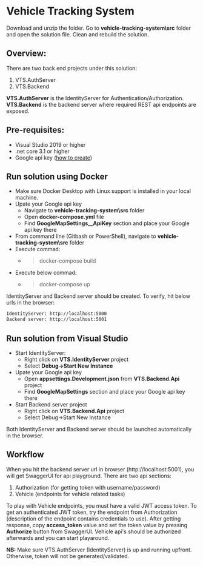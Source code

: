 # Vehicle Tracking System
Download and unzip the folder. Go to **vehicle-tracking-system\src** folder and open the solution file. Clean and rebuild the solution.

## Overview:
There are two back end projects under this solution:
1. VTS.AuthServer 
2. VTS.Backend 

**VTS.AuthServer** is the IdentityServer for Authentication/Authorization. **VTS.Backend** is the backend server where required REST api endpoints are exposed.

## Pre-requisites:
- Visual Studio 2019 or higher
- .net core 3.1 or higher
- Google api key ([how to create](https://developers.google.com/maps/documentation/maps-static/get-api-key))

## Run solution using Docker
+ Make sure Docker Desktop with Linux support is installed in your local machine.
+ Upate your Google api key
  * Navigate to **vehicle-tracking-system\src** folder
  * Open **docker-compose.yml** file
  * Find **GoogleMapSettings__ApiKey** section and place your Google api key there
+ From command line (Gitbash or PowerShell), navigate to **vehicle-tracking-system\src** folder
+ Execute commad: 
  * > docker-compose build
+ Execute below commad:
  * > docker-compose up

IdentityServer and Backend server should be created. To verify, hit below urls in the browser:
```sh
IdentityServer: http://localhost:5000
Backend server: http://localhost:5001
```

## Run solution from Visual Studio
+ Start IdentityServer:
    * Right click on **VTS.IdentityServer** project
    * Select **Debug->Start New Instance**
+ Upate your Google api key
  * Open **appsettings.Development.json** from **VTS.Backend.Api** project
  * Find **GoogleMapSettings** section and place your Google api key there
+ Start Backend server project
    * Right click on **VTS.Backend.Api** project
    * Select Debug->Start New Instance

Both IdentityServer and Backend server should be launched automatically in the browser.

## Workflow
When you hit the backend server url in browser (http://localhost:5001), you will get SwaggerUI for api playground. There are two api sections:
1. Authorization (for getting token with username/password)
2. Vehicle (endpoints for vehicle related tasks)

To play with Vehicle endpoints, you must have a valid JWT access token. To get an authenticated JWT token, try the endpoint from Authorization (description of the endpoint contains credentials to use). After getting response, copy **access_token** value and set the token value by pressing **Authorize** button from SwaggerUI. Vehicle api's should be authorized afterwards and you can start playaround.

**NB:** Make sure VTS.AuthServer (IdentityServer) is up and running upfront. Otherwise, token will not be generated/validated.


